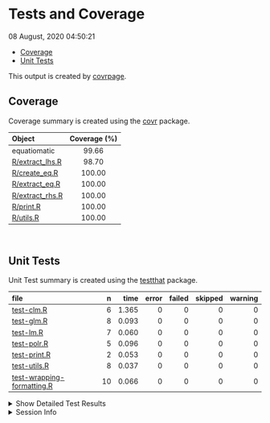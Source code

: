 Tests and Coverage
================
08 August, 2020 04:50:21

  - [Coverage](#coverage)
  - [Unit Tests](#unit-tests)

This output is created by
[covrpage](https://github.com/metrumresearchgroup/covrpage).

## Coverage

Coverage summary is created using the
[covr](https://github.com/r-lib/covr) package.

| Object                                 | Coverage (%) |
| :------------------------------------- | :----------: |
| equatiomatic                           |    99.66     |
| [R/extract\_lhs.R](../R/extract_lhs.R) |    98.70     |
| [R/create\_eq.R](../R/create_eq.R)     |    100.00    |
| [R/extract\_eq.R](../R/extract_eq.R)   |    100.00    |
| [R/extract\_rhs.R](../R/extract_rhs.R) |    100.00    |
| [R/print.R](../R/print.R)              |    100.00    |
| [R/utils.R](../R/utils.R)              |    100.00    |

<br>

## Unit Tests

Unit Test summary is created using the
[testthat](https://github.com/r-lib/testthat) package.

| file                                                              |  n |  time | error | failed | skipped | warning |
| :---------------------------------------------------------------- | -: | ----: | ----: | -----: | ------: | ------: |
| [test-clm.R](testthat/test-clm.R)                                 |  6 | 1.365 |     0 |      0 |       0 |       0 |
| [test-glm.R](testthat/test-glm.R)                                 |  8 | 0.093 |     0 |      0 |       0 |       0 |
| [test-lm.R](testthat/test-lm.R)                                   |  7 | 0.060 |     0 |      0 |       0 |       0 |
| [test-polr.R](testthat/test-polr.R)                               |  5 | 0.096 |     0 |      0 |       0 |       0 |
| [test-print.R](testthat/test-print.R)                             |  2 | 0.053 |     0 |      0 |       0 |       0 |
| [test-utils.R](testthat/test-utils.R)                             |  8 | 0.037 |     0 |      0 |       0 |       0 |
| [test-wrapping-formatting.R](testthat/test-wrapping-formatting.R) | 10 | 0.066 |     0 |      0 |       0 |       0 |

<details closed>

<summary> Show Detailed Test Results </summary>

| file                                                                      | context                 | test                              | status | n |  time |
| :------------------------------------------------------------------------ | :---------------------- | :-------------------------------- | :----- | -: | ----: |
| [test-clm.R](testthat/test-clm.R#L46_L47)                                 | CLMs                    | Ordered models with clm work      | PASS   | 5 | 1.348 |
| [test-clm.R](testthat/test-clm.R#L79)                                     | CLMs                    | Unsupported CLMs create a message | PASS   | 1 | 0.017 |
| [test-glm.R](testthat/test-glm.R#L16_L17)                                 | GLMs                    | Logistic regression works         | PASS   | 1 | 0.016 |
| [test-glm.R](testthat/test-glm.R#L33_L34)                                 | GLMs                    | Probit regression works           | PASS   | 2 | 0.030 |
| [test-glm.R](testthat/test-glm.R#L49)                                     | GLMs                    | Unsupported GLMs create a message | PASS   | 1 | 0.009 |
| [test-glm.R](testthat/test-glm.R#L78_L79)                                 | GLMs                    | Distribution-based equations work | PASS   | 3 | 0.027 |
| [test-glm.R](testthat/test-glm.R#L107)                                    | GLMs                    | Weights work                      | PASS   | 1 | 0.011 |
| [test-lm.R](testthat/test-lm.R#L11_L12)                                   | Linear models           | Simple lm models work             | PASS   | 3 | 0.024 |
| [test-lm.R](testthat/test-lm.R#L32_L33)                                   | Linear models           | Interactions work                 | PASS   | 2 | 0.017 |
| [test-lm.R](testthat/test-lm.R#L48_L49)                                   | Linear models           | Custom Greek works                | PASS   | 2 | 0.019 |
| [test-polr.R](testthat/test-polr.R#L44_L45)                               | polr                    | Ordered logistic regression works | PASS   | 5 | 0.096 |
| [test-print.R](testthat/test-print.R#L11_L12)                             | Printing                | Equation is printed correctly     | PASS   | 2 | 0.053 |
| [test-utils.R](testthat/test-utils.R#L9_L11)                              | Utility functions       | Strict mapply\_\* functions work  | PASS   | 8 | 0.037 |
| [test-wrapping-formatting.R](testthat/test-wrapping-formatting.R#L8_L9)   | Wrapping and formatting | Coefficient digits work correctly | PASS   | 2 | 0.014 |
| [test-wrapping-formatting.R](testthat/test-wrapping-formatting.R#L26_L27) | Wrapping and formatting | Wrapping works correctly          | PASS   | 8 | 0.052 |

</details>

<details>

<summary> Session Info </summary>

| Field    | Value                             |                                                                                                                                                                                                                                                                         |
| :------- | :-------------------------------- | :---------------------------------------------------------------------------------------------------------------------------------------------------------------------------------------------------------------------------------------------------------------------- |
| Version  | R version 4.0.2 (2020-06-22)      |                                                                                                                                                                                                                                                                         |
| Platform | x86\_64-apple-darwin17.0 (64-bit) | <a href="https://github.com/datalorax/equatiomatic/commit/9225131637d157d7ca84ada55abbe844ada3b7df/checks" target="_blank"><span title="Built on Github Actions">![](https://github.com/metrumresearchgroup/covrpage/blob/actions/inst/logo/gh.png?raw=true)</span></a> |
| Running  | macOS Catalina 10.15.6            |                                                                                                                                                                                                                                                                         |
| Language | en\_US                            |                                                                                                                                                                                                                                                                         |
| Timezone | UTC                               |                                                                                                                                                                                                                                                                         |

| Package  | Version |
| :------- | :------ |
| testthat | 2.3.2   |
| covr     | 3.5.0   |
| covrpage | 0.0.71  |

</details>

<!--- Final Status : pass --->
